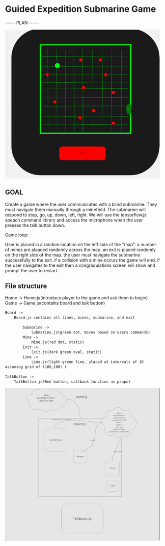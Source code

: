 # Guided Expedition Submarine Game 

----- PLAN -----

<img src = "./public/guided-expedition-mockup.png">

## GOAL 

Create a game where the user communicates with a blind submarine. They must navigate them manually through a minefield. The submarine will respond to stop, go, up, down, left, right. We will use the tensorflow.js speach command library and access the microphone when the user presses the talk button down.

Game loop: 

User is placed in a random location on the left side of the "map". a number of mines are plaaced randomly across the map. an exit is placed randomly on the right side of the map. the user must navigate the submarine successfully to the exit. if a collision with a mine occurs the game will end. if the user navigates to the exit then a congradulations screen will show and prompt the user to restart.

## File structure

Home ->
    Home.js(introduce player to the game and ask them to begin)
Game ->
    Game.js(contains board and talk button)

    Board ->
        Board.js contains all lines, mines, submarine, and exit

            Submarine ->
                Submarine.js(green dot, moves based on users commands)
            Mine ->
                Mine.js(red dot, static)
            Exit ->
                Exit.js(dark green oval, static)
            Line ->
                Line.js(light green line, placed at intervals of 10 assuming grid of (100,100) ) 
        
    TalkButton ->
        TalkButton.js(Red button, callback function as props)

<img src = "./public/data-flow.png">